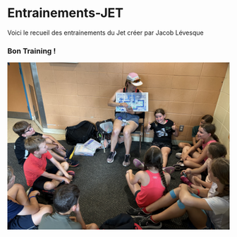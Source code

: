 # Entrainements-JET
 Voici le recueil des entrainements du Jet créer par Jacob Lévesque 

 ### Bon Training !
![image du jeu](./img/minisJeu.jpg)
